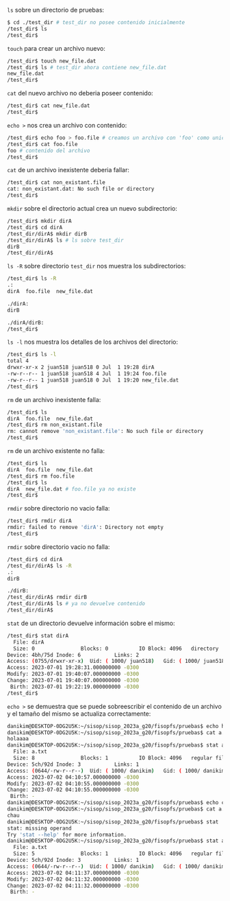 `ls` sobre un directorio de pruebas:

```bash
$ cd ./test_dir # test_dir no posee contenido inicialmente
/test_dir$ ls
/test_dir$
```

`touch` para crear un archivo nuevo:

```bash
/test_dir$ touch new_file.dat
/test_dir$ ls # test_dir ahora contiene new_file.dat
new_file.dat
/test_dir$
```

`cat` del nuevo archivo no deberia poseer contenido:

```bash
/test_dir$ cat new_file.dat
/test_dir$
```

`echo >` nos crea un archivo con contenido:

```bash
/test_dir$ echo foo > foo.file # creamos un archivo con 'foo' como unico contenido
/test_dir$ cat foo.file
foo # contenido del archivo
/test_dir$
```

`cat` de un archivo inexistente deberia fallar:

```bash
/test_dir$ cat non_existant.file
cat: non_existant.dat: No such file or directory
/test_dir$
```

`mkdir` sobre el directorio actual crea un nuevo subdirectorio:

```bash
/test_dir$ mkdir dirA
/test_dir$ cd dirA
/test_dir/dirA$ mkdir dirB
/test_dir/dirA$ ls # ls sobre test_dir
dirB
/test_dir/dirA$
```

`ls -R` sobre directorio `test_dir` nos muestra los subdirectorios:

```bash
/test_dir$ ls -R
.:
dirA  foo.file  new_file.dat

./dirA:
dirB

./dirA/dirB:
/test_dir$
```

`ls -l` nos muestra los detalles de los archivos del directorio:

```bash
/test_dir$ ls -l
total 4
drwxr-xr-x 2 juan518 juan518 0 Jul  1 19:28 dirA
-rw-r--r-- 1 juan518 juan518 4 Jul  1 19:24 foo.file
-rw-r--r-- 1 juan518 juan518 0 Jul  1 19:20 new_file.dat
/test_dir$
```

`rm` de un archivo inexistente falla:

```bash
/test_dir$ ls
dirA  foo.file  new_file.dat
/test_dir$ rm non_existant.file
rm: cannot remove 'non_existant.file': No such file or directory
/test_dir$
```

`rm` de un archivo existente no falla:

```bash
/test_dir$ ls
dirA  foo.file  new_file.dat
/test_dir$ rm foo.file
/test_dir$ ls
dirA  new_file.dat # foo.file ya no existe
/test_dir$
```

`rmdir` sobre directorio no vacio falla:

```bash
/test_dir$ rmdir dirA
rmdir: failed to remove 'dirA': Directory not empty
/test_dir$
```

`rmdir` sobre directorio vacio no falla:

```bash
/test_dir$ cd dirA
/test_dir/dirA$ ls -R
.:
dirB

./dirB:
/test_dir/dirA$ rmdir dirB
/test_dir/dirA$ ls # ya no devuelve contenido
/test_dir/dirA$
```

`stat` de un directorio devuelve información sobre el mismo:

```bash
/test_dir$ stat dirA
  File: dirA
  Size: 0               Blocks: 0          IO Block: 4096   directory
Device: 4bh/75d Inode: 6           Links: 2
Access: (0755/drwxr-xr-x)  Uid: ( 1000/ juan518)   Gid: ( 1000/ juan518)
Access: 2023-07-01 19:28:31.000000000 -0300
Modify: 2023-07-01 19:40:07.000000000 -0300
Change: 2023-07-01 19:40:07.000000000 -0300
 Birth: 2023-07-01 19:22:19.000000000 -0300
/test_dir$
```

`echo >` se demuestra que se puede sobreescribir el contenido de un archivo y el tamaño del mismo se actualiza correctamente:

```bash
danikim@DESKTOP-0DG2U5K:~/sisop/sisop_2023a_g20/fisopfs/pruebas$ echo holaaaa > a.txt
danikim@DESKTOP-0DG2U5K:~/sisop/sisop_2023a_g20/fisopfs/pruebas$ cat a.txt
holaaaa
danikim@DESKTOP-0DG2U5K:~/sisop/sisop_2023a_g20/fisopfs/pruebas$ stat a.txt
  File: a.txt
  Size: 8               Blocks: 1          IO Block: 4096   regular file
Device: 5ch/92d Inode: 3           Links: 1
Access: (0644/-rw-r--r--)  Uid: ( 1000/ danikim)   Gid: ( 1000/ danikim)
Access: 2023-07-02 04:10:57.000000000 -0300
Modify: 2023-07-02 04:10:55.000000000 -0300
Change: 2023-07-02 04:10:55.000000000 -0300
 Birth: -
danikim@DESKTOP-0DG2U5K:~/sisop/sisop_2023a_g20/fisopfs/pruebas$ echo chau > a.txt
danikim@DESKTOP-0DG2U5K:~/sisop/sisop_2023a_g20/fisopfs/pruebas$ cat a.txt
chau
danikim@DESKTOP-0DG2U5K:~/sisop/sisop_2023a_g20/fisopfs/pruebas$ stat
stat: missing operand
Try 'stat --help' for more information.
danikim@DESKTOP-0DG2U5K:~/sisop/sisop_2023a_g20/fisopfs/pruebas$ stat a.txt
  File: a.txt
  Size: 5               Blocks: 1          IO Block: 4096   regular file
Device: 5ch/92d Inode: 3           Links: 1
Access: (0644/-rw-r--r--)  Uid: ( 1000/ danikim)   Gid: ( 1000/ danikim)
Access: 2023-07-02 04:11:37.000000000 -0300
Modify: 2023-07-02 04:11:32.000000000 -0300
Change: 2023-07-02 04:11:32.000000000 -0300
 Birth: -
```
